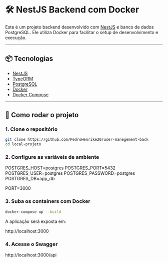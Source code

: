 # 🛠️ NestJS Backend com Docker

Este é um projeto backend desenvolvido com [NestJS](https://nestjs.com/) e banco de dados PostgreSQL. Ele utiliza Docker para facilitar o setup de desenvolvimento e execução.

---

## 📦 Tecnologias

- [NestJS](https://nestjs.com/)
- [TypeORM](https://typeorm.io/)
- [PostgreSQL](https://www.postgresql.org/)
- [Docker](https://www.docker.com/)
- [Docker Compose](https://docs.docker.com/compose/)

---

## 🚀 Como rodar o projeto

### 1. Clone o repositório

```bash
git clone https://github.com/PedroHenrike20/user-manegement-back
cd local-projeto
```

### 2. Configure as variáveis de ambiente

POSTGRES_HOST=postgres
POSTGRES_PORT=5432
POSTGRES_USER=postgres
POSTGRES_PASSWORD=postgres
POSTGRES_DB=app_db

PORT=3000

### 3. Suba os containers com Docker

```bash
docker-compose up --build
```

A aplicação será exposta em:

http://localhost:3000

### 4. Acesse o Swagger

http://localhost:3000/api
